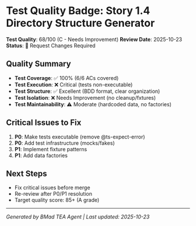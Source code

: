 # Test Quality Badge: Story 1.4 Directory Structure Generator

**Test Quality**: 68/100 (C - Needs Improvement)
**Review Date**: 2025-10-23
**Status**: 🔴 Request Changes Required

## Quality Summary

- **Test Coverage**: ✅ 100% (6/6 ACs covered)
- **Test Execution**: ❌ Critical (tests non-executable)
- **Test Structure**: ✅ Excellent (BDD format, clear organization)
- **Test Isolation**: ❌ Needs Improvement (no cleanup/fxtures)
- **Test Maintainability**: ⚠️ Moderate (hardcoded data, no factories)

## Critical Issues to Fix

1. **P0**: Make tests executable (remove @ts-expect-error)
2. **P0**: Add test infrastructure (mocks/fakes)
3. **P1**: Implement fixture patterns
4. **P1**: Add data factories

## Next Steps

- Fix critical issues before merge
- Re-review after P0/P1 resolution
- Target quality score: 85+ (A grade)

---

_Generated by BMad TEA Agent | Last updated: 2025-10-23_
